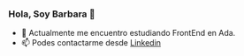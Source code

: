 ### Hola, Soy Barbara 👋

<!--
**barbifranco22/barbifranco22** is a ✨ _special_ ✨ repository because its `README.md` (this file) appears on your GitHub profile. -->

- 🔭 Actualmente me encuentro estudiando FrontEnd en Ada.
- 📫 Podes contactarme desde [Linkedin](www.linkedin.com/in/barbaravillalbafranco
)
